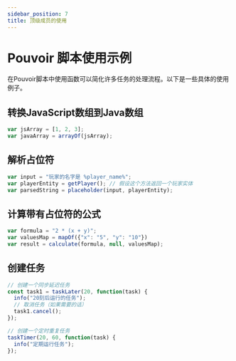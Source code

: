 ```yaml
---
sidebar_position: 7
title: 顶级成员的使用
---
```


# Pouvoir 脚本使用示例

在Pouvoir脚本中使用函数可以简化许多任务的处理流程。以下是一些具体的使用例子。

## 转换JavaScript数组到Java数组

```javascript
var jsArray = [1, 2, 3];
var javaArray = arrayOf(jsArray);
```

## 解析占位符
```javascript
var input = "玩家的名字是 %player_name%";
var playerEntity = getPlayer(); // 假设这个方法返回一个玩家实体
var parsedString = placeholder(input, playerEntity);
```

## 计算带有占位符的公式
```javascript
var formula = "2 * (x + y)";
var valuesMap = mapOf({"x": "5", "y": "10"})
var result = calculate(formula, null, valuesMap);
```

## 创建任务
```javascript
// 创建一个同步延迟任务
const task1 = taskLater(20, function(task) {
  info("20刻后运行的任务");
  // 取消任务（如果需要的话）
  task1.cancel();
});

// 创建一个定时重复任务
taskTimer(20, 60, function(task) {
  info("定期运行任务");
});
```

